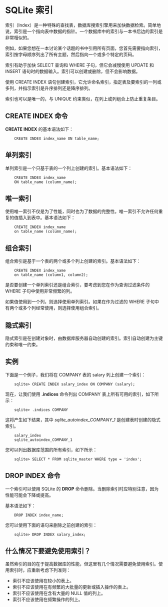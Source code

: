 # SQLite 索引

索引（Index）是一种特殊的查找表，数据库搜索引擎用来加快数据检索。简单地说，索引是一个指向表中数据的指针。一个数据库中的索引与一本书后边的索引是非常相似的。

例如，如果您想在一本讨论某个话题的书中引用所有页面，您首先需要指向索引，索引按字母顺序列出了所有主题，然后指向一个或多个特定的页码。

索引有助于加快 SELECT 查询和 WHERE 子句，但它会减慢使用 UPDATE 和 INSERT 语句时的数据输入。索引可以创建或删除，但不会影响数据。

使用 CREATE INDEX 语句创建索引，它允许命名索引，指定表及要索引的一列或多列，并指示索引是升序排列还是降序排列。

索引也可以是唯一的，与 UNIQUE 约束类似，在列上或列组合上防止重复条目。

## CREATE INDEX 命令

**CREATE INDEX** 的基本语法如下：

```
    CREATE INDEX index_name ON table_name;
```

## 单列索引

单列索引是一个只基于表的一个列上创建的索引。基本语法如下：

```
    CREATE INDEX index_name
    ON table_name (column_name);
```

## 唯一索引

使用唯一索引不仅是为了性能，同时也为了数据的完整性。唯一索引不允许任何重复的值插入到表中。基本语法如下：

```
    CREATE INDEX index_name
    on table_name (column_name);
```

## 组合索引

组合索引是基于一个表的两个或多个列上创建的索引。基本语法如下：

```
    CREATE INDEX index_name
    on table_name (column1, column2);
```

是否要创建一个单列索引还是组合索引，要考虑到您在作为查询过滤条件的 WHERE 子句中使用非常频繁的列。

如果值使用到一个列，则选择使用单列索引。如果在作为过滤的 WHERE 子句中有两个或多个列经常使用，则选择使用组合索引。

## 隐式索引

隐式索引是在创建对象时，由数据库服务器自动创建的索引。索引自动创建为主键约束和唯一约束。

## 实例

下面是一个例子，我们将在 COMPANY 表的 salary 列上创建一个索引：

```
    sqlite> CREATE INDEX salary_index ON COMPANY (salary);
```

现在，让我们使用 **.indices** 命令列出 COMPANY 表上所有可用的索引，如下所示：

```
    sqlite> .indices COMPANY
```

这将产生如下结果，其中 _sqlite_autoindex_COMPANY_1_ 是创建表时创建的隐式索引。

```
    salary_index
    sqlite_autoindex_COMPANY_1
```

您可以列出数据库范围的所有索引，如下所示：

```
    sqlite> SELECT * FROM sqlite_master WHERE type = 'index';
```

## DROP INDEX 命令

一个索引可以使用 SQLite 的 **DROP** 命令删除。当删除索引时应特别注意，因为性能可能会下降或提高。

基本语法如下：

```
    DROP INDEX index_name;
```

您可以使用下面的语句来删除之前创建的索引：

```
    sqlite> DROP INDEX salary_index;
```

## 什么情况下要避免使用索引？

虽然索引的目的在于提高数据库的性能，但这里有几个情况需要避免使用索引。使用索引时，应重新考虑下列准则：

* 索引不应该使用在较小的表上。
* 索引不应该使用在有频繁的大批量的更新或插入操作的表上。
* 索引不应该使用在含有大量的 NULL 值的列上。
* 索引不应该使用在频繁操作的列上。  